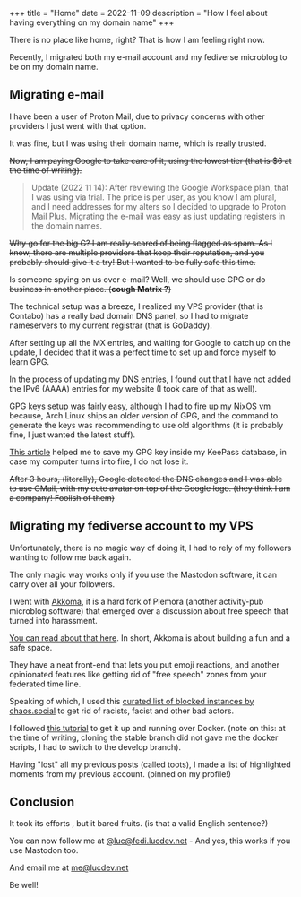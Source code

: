 +++
title = "Home"
date = 2022-11-09
description = "How I feel about having everything on my domain name"
+++

There is no place like home, right? That is how I am feeling right now.

Recently, I migrated both my e-mail account and my fediverse microblog to be on my domain name.

## Migrating e-mail

I have been a user of Proton Mail, due to privacy concerns with other providers I just went with that option.

It was fine, but I was using their domain name, which is really trusted.

~~Now, I am paying Google to take care of it, using the lowest tier (that is $6 at the time of writing).~~

> Update (2022 11 14): After reviewing the Google Workspace plan, that I was using via trial. The price is per user, as you know I am plural, and I need addresses for my alters so I decided to upgrade to Proton Mail Plus. Migrating the e-mail was easy as just updating registers in the domain names.

~~Why go for the big G? I am really scared of being flagged as spam. As I know, there are multiple providers that keep their reputation, and you probably should give it a try! But I wanted to be fully safe this time.~~

~~Is someone spying on us over e-mail? Well, we should use GPG or do business in another place. (**cough Matrix ?**)~~

The technical setup was a breeze, I realized my VPS provider (that is Contabo) has a really bad domain DNS panel, so I had to migrate nameservers to my current registrar (that is GoDaddy).

After setting up all the MX entries, and waiting for Google to catch up on the update, I decided that it was a perfect time to set up and force myself to learn GPG.

In the process of updating my DNS entries, I found out that I have not added the IPv6 (AAAA) entries for my website (I took care of that as well).

GPG keys setup was fairly easy, although I had to fire up my NixOS vm because,  Arch Linux ships an older version of GPG, and the command to generate the keys was recommending to use old algorithms (it is probably fine, I just wanted the latest stuff).

[This article](https://www.jwillikers.com/backup-and-restore-a-gpg-key) helped me to save my GPG key inside my KeePass database, in case my computer turns into fire, I do not lose it. 

~~After 3 hours, (literally), Google detected the DNS changes and I was able to use GMail, with my cute avatar on top of the Google logo. (they think I am a company! Foolish of them)~~

## Migrating my fediverse account to my VPS

Unfortunately, there is no magic way of doing it, I had to rely of my followers wanting to follow me back again.

The only magic way works only if you use the Mastodon software, it can carry over all your followers.

I went with [Akkoma](https://akkoma.dev/), it is a hard fork of Plemora (another activity-pub microblog software) that emerged over a discussion about free speech that turned into harassment.

[You can read about that here](https://coffee-and-dreams.uk/development/2022/06/24/akkoma.html). In short, Akkoma is about building a fun and a safe space.

They have a neat front-end that lets you put emoji reactions, and another opinionated features like getting rid of "free speech" zones from your federated time line.

Speaking of which, I used this [curated list of blocked instances by chaos.social](https://github.com/chaossocial/about/blob/master/blocked_instances.md) to get rid of racists, facist and other bad actors.

I followed [this tutorial](https://docs.akkoma.dev/develop/installation/docker_en/) to get it up and running over Docker. (note on this: at the time of writing, cloning the stable branch did not gave me the docker scripts, I had to switch to the develop branch).

Having "lost" all my previous posts (called toots), I made a list of highlighted moments from my previous account. (pinned on my profile!)

## Conclusion
It took its efforts , but it bared fruits. (is that a valid English sentence?)

You can now follow me at [@luc@fedi.lucdev.net](https://fedi.lucdev.net/luc) - And yes, this works if you use Mastodon too.

And email me at me@lucdev.net

Be well!
